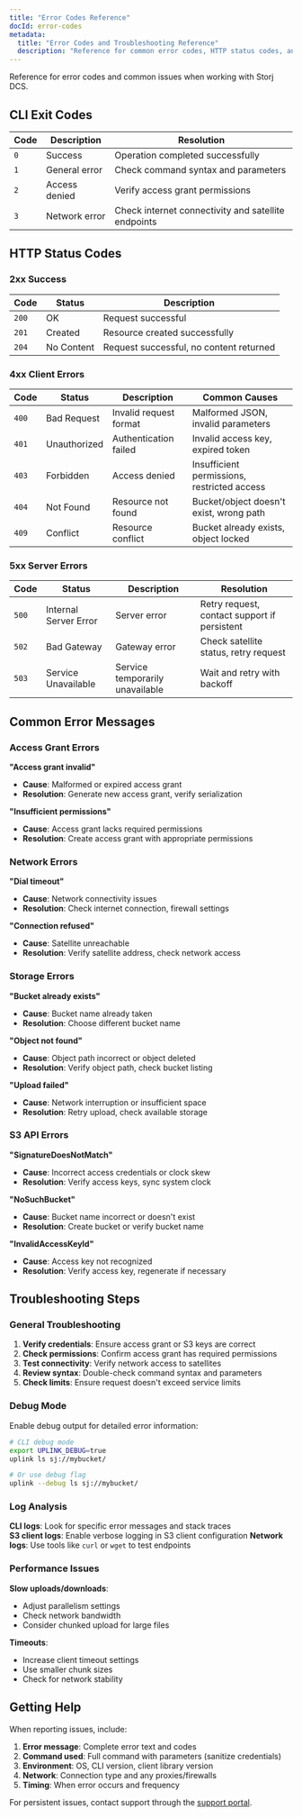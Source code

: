 ```yaml
---
title: "Error Codes Reference"
docId: error-codes
metadata:
  title: "Error Codes and Troubleshooting Reference"
  description: "Reference for common error codes, HTTP status codes, and troubleshooting information for Storj DCS."
---
```


Reference for error codes and common issues when working with Storj DCS.

## CLI Exit Codes

| Code | Description | Resolution |
|------|-------------|------------|
| `0` | Success | Operation completed successfully |
| `1` | General error | Check command syntax and parameters |
| `2` | Access denied | Verify access grant permissions |
| `3` | Network error | Check internet connectivity and satellite endpoints |

## HTTP Status Codes

### 2xx Success
| Code | Status | Description |
|------|--------|-------------|
| `200` | OK | Request successful |
| `201` | Created | Resource created successfully |
| `204` | No Content | Request successful, no content returned |

### 4xx Client Errors
| Code | Status | Description | Common Causes |
|------|--------|-------------|---------------|
| `400` | Bad Request | Invalid request format | Malformed JSON, invalid parameters |
| `401` | Unauthorized | Authentication failed | Invalid access key, expired token |
| `403` | Forbidden | Access denied | Insufficient permissions, restricted access |
| `404` | Not Found | Resource not found | Bucket/object doesn't exist, wrong path |
| `409` | Conflict | Resource conflict | Bucket already exists, object locked |

### 5xx Server Errors  
| Code | Status | Description | Resolution |
|------|--------|-------------|------------|
| `500` | Internal Server Error | Server error | Retry request, contact support if persistent |
| `502` | Bad Gateway | Gateway error | Check satellite status, retry request |
| `503` | Service Unavailable | Service temporarily unavailable | Wait and retry with backoff |

## Common Error Messages

### Access Grant Errors

**"Access grant invalid"**
- **Cause**: Malformed or expired access grant
- **Resolution**: Generate new access grant, verify serialization

**"Insufficient permissions"**  
- **Cause**: Access grant lacks required permissions
- **Resolution**: Create access grant with appropriate permissions

### Network Errors

**"Dial timeout"**
- **Cause**: Network connectivity issues
- **Resolution**: Check internet connection, firewall settings

**"Connection refused"**
- **Cause**: Satellite unreachable
- **Resolution**: Verify satellite address, check network access

### Storage Errors

**"Bucket already exists"**
- **Cause**: Bucket name already taken
- **Resolution**: Choose different bucket name

**"Object not found"**
- **Cause**: Object path incorrect or object deleted
- **Resolution**: Verify object path, check bucket listing

**"Upload failed"**
- **Cause**: Network interruption or insufficient space
- **Resolution**: Retry upload, check available storage

### S3 API Errors

**"SignatureDoesNotMatch"**
- **Cause**: Incorrect access credentials or clock skew
- **Resolution**: Verify access keys, sync system clock

**"NoSuchBucket"**
- **Cause**: Bucket name incorrect or doesn't exist
- **Resolution**: Create bucket or verify bucket name

**"InvalidAccessKeyId"**
- **Cause**: Access key not recognized
- **Resolution**: Verify access key, regenerate if necessary

## Troubleshooting Steps

### General Troubleshooting

1. **Verify credentials**: Ensure access grant or S3 keys are correct
2. **Check permissions**: Confirm access grant has required permissions  
3. **Test connectivity**: Verify network access to satellites
4. **Review syntax**: Double-check command syntax and parameters
5. **Check limits**: Ensure request doesn't exceed service limits

### Debug Mode

Enable debug output for detailed error information:

```bash
# CLI debug mode
export UPLINK_DEBUG=true
uplink ls sj://mybucket/

# Or use debug flag
uplink --debug ls sj://mybucket/
```

### Log Analysis

**CLI logs**: Look for specific error messages and stack traces  
**S3 client logs**: Enable verbose logging in S3 client configuration
**Network logs**: Use tools like `curl` or `wget` to test endpoints

### Performance Issues

**Slow uploads/downloads**:
- Adjust parallelism settings
- Check network bandwidth
- Consider chunked upload for large files

**Timeouts**:
- Increase client timeout settings
- Use smaller chunk sizes
- Check for network stability

## Getting Help

When reporting issues, include:

1. **Error message**: Complete error text and codes
2. **Command used**: Full command with parameters (sanitize credentials)
3. **Environment**: OS, CLI version, client library version  
4. **Network**: Connection type and any proxies/firewalls
5. **Timing**: When error occurs and frequency

For persistent issues, contact support through the [support portal](https://supportdcs.storj.io/).